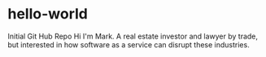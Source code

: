 # hello-world
Initial Git Hub Repo
Hi I'm Mark. A real estate investor and lawyer by trade, but interested in how software as a service can disrupt these industries.
